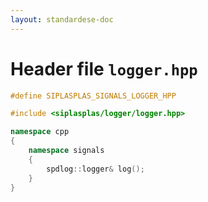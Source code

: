 ```yaml
---
layout: standardese-doc
---
```


# Header file `logger.hpp`

``` cpp
#define SIPLASPLAS_SIGNALS_LOGGER_HPP 

#include <siplasplas/logger/logger.hpp>

namespace cpp
{
    namespace signals
    {
        spdlog::logger& log();
    }
}
```
